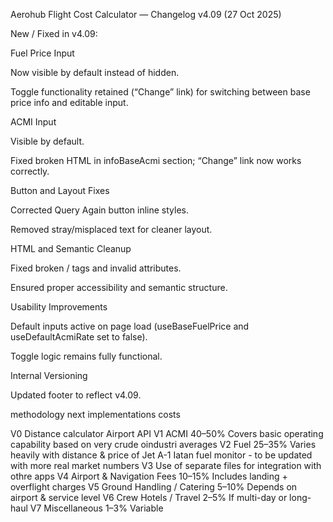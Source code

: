 Aerohub Flight Cost Calculator — Changelog v4.09 (27 Oct 2025)

New / Fixed in v4.09:

Fuel Price Input

Now visible by default instead of hidden.

Toggle functionality retained (“Change” link) for switching between base price info and editable input.

ACMI Input

Visible by default.

Fixed broken HTML in infoBaseAcmi section; “Change” link now works correctly.

Button and Layout Fixes

Corrected Query Again button inline styles.

Removed stray/misplaced text for cleaner layout.

HTML and Semantic Cleanup

Fixed broken <span>/<a> tags and invalid attributes.

Ensured proper accessibility and semantic structure.

Usability Improvements

Default inputs active on page load (useBaseFuelPrice and useDefaultAcmiRate set to false).

Toggle logic remains fully functional.

Internal Versioning

Updated footer to reflect v4.09.



methodology next implementations costs 

V0  Distance calculator             Airport API 
V1  ACMI                            40–50%	Covers basic operating capability
                                    based on very crude oindustri averages
V2  Fuel	                        25–35%	Varies heavily with distance & price of Jet A-1
                                    Iatan fuel monitor - to be updated with more real market numbers
V3  Use of separate files for integration with othre apps 
V4  Airport & Navigation Fees	    10–15%	Includes landing + overflight charges
V5  Ground Handling / Catering	    5–10%	Depends on airport & service level
V6  Crew Hotels / Travel	        2–5%	If multi-day or long-haul
V7  Miscellaneous               	1–3%	Variable


